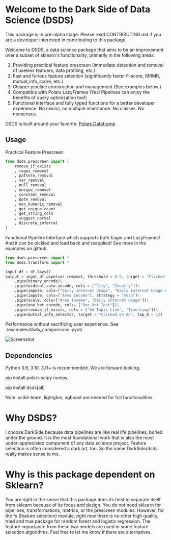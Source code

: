 # Welcome to the Dark Side of Data Science (DSDS)

This package is in pre-alpha stage. Please read CONTRIBUTING.md if you are a developer interested in contributing to this package.

Welcome to DSDS, a data science package that aims to be an improvement over a subset of sklearn's functionality, primarily in the following areas:

1. Providing practical feature prescreen (immediate detection and removal of useless featuers, data profiling, etc.)
2. Fast and furious feature selection (significantly faster F-score, MRMR, mutual_info_score, etc.)
3. Cleaner pipeline construction and management (See examples below.)
4. Compatible with Polars LazyFrames (Yes! Pipelines can enjoy the benefits of query optimization too!)
5. Functional interface and fully typed functions for a better developer experience. No mixins, no multiple inheritance. No classes. No nonsenses.

DSDS is built around your favorite: [Polars Dataframe](https://github.com/pola-rs/polars)

## Usage

Practical Feature Prescreen
```python
from dsds.prescreen import (
    remove_if_exists
    , regex_removal
    , pattern_removal
    , var_removal
    , null_removal
    , unique_removal
    , constant_removal
    , date_removal
    , non_numeric_removal
    , get_unique_count
    , get_string_cols
    , suggest_normal
    , discrete_inferral
)


```

Functional Pipeline Interface which supports both Eager and LazyFrames! And it can be pickled and load back and reapplied! See more in the examples on github.

```python
from dsds.prescreen import *
from dsds.transform import *

input_df = df.lazy()
output = input_df.pipe(var_removal, threshold = 0.5, target = "Clicked on Ad")\
    .pipe(binary_encode)\
    .pipe(ordinal_auto_encode, cols = ["City", "Country"])\
    .pipe(impute, cols=["Daily Internet Usage", "Daily Internet Usage Band", "Area Income Band"], strategy="median")\
    .pipe(impute, cols=["Area Income"], strategy = "mean")\
    .pipe(scale, cols=["Area Income", "Daily Internet Usage"])\
    .pipe(one_hot_encode, cols= ["One_Hot_Test"])\
    .pipe(remove_if_exists, cols = ["Ad Topic Line", "Timestamp"])\
    .pipe(mutual_info_selector, target = "Clicked on Ad", top_k = 12)
```

Performance without sacrificing user experience. See ./examples/dsds_comparisons.ipynb

![Screenshot](./pics/impute.PNG)

## Dependencies

Python 3.9, 3.10, 3.11+ is recommended. We are forward looking.

pip install polars scipy numpy

pip install dsds[all]

Note: scikit-learn, lightgbm, xgboost are needed for full functionalities. 

# Why DSDS?

I choose DarkSide because data pipelines are like real life pipelines, buried under the ground. It is the most foundational work that is also the most under-appreciated component of any data science project. Feature selection is often considered a dark art, too. So the name DarkSide/dsds really makes sense to me.

# Why is this package dependent on Sklearn?

You are right in the sense that this package does its best to separate itself from sklearn because of its focus and design. You do not need sklearn for pipelines, transformations, metrics, or the prescreen modules. However, for the fs (feature selection) module, right now there is no other high quality, tried and true package for random forest and logistic regression. The feature importance from these two models are used in some feature selection algorithms. Feel free to let me know if there are alternatives. 